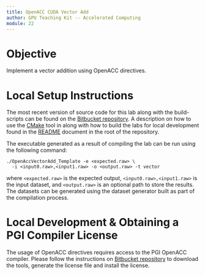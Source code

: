 ```yaml
---
title: OpenACC CUDA Vector Add
author: GPU Teaching Kit -- Accelerated Computing
module: 22
---
```


# Objective
Implement a vector addition using OpenACC directives.

# Local Setup Instructions
The most recent version of source code for this lab along with the build-scripts can be found on the [Bitbucket repository](LINKTOLAB). A description on how to use the [CMake](https://cmake.org/) tool in along with how to build the labs for local development found in the [README](LINKTOREADME) document in the root of the repository.

The executable generated as a result of compiling the lab can be run using the following command:

```{.bash}
./OpenAccVectorAdd_Template -e <expected.raw> \
  -i <input0.raw>,<input1.raw> -o <output.raw> -t vector
```

where `<expected.raw>` is the expected output, `<input0.raw>,<input1.raw>` is the input dataset, and `<output.raw>` is an optional path to store the results. The datasets can be generated using the dataset generator built as part of the compilation process.

# Local Development & Obtaining a PGI Compiler License
The usage of OpenACC directives requires access to the PGI OpenACC compiler. Please follow the instructions on [Bitbucket repository](https://bitbucket.org/hwuligans/gputeachingkit-labs/src/master/Module23/OpenACCVectorAdd/PGI_LICENCE_INFO.markdown) to download the tools, generate the license file and install the license.
